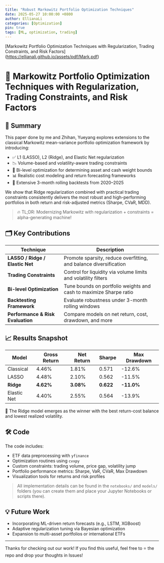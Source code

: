 ```yaml
---
title: "Robust Markowitz Portfolio Optimization Techniques"
date: 2025-05-27 10:00:00 +0800
author: EllianaLi
categories: [Optimization]
pin: true
tags: [ML, optimization, trading]
---
```



[Markowitz Portfolio Optimization Techniques with
Regularization, Trading Constraints, and Risk Factors]
(https://ellianali.github.io/assets/pdf/Mark.pdf)

# 📘 Markowitz Portfolio Optimization Techniques with Regularization, Trading Constraints, and Risk Factors


## 🧠 Summary

This paper done by me and Zhihan, Yueyang explores extensions to the classical Markowitz mean-variance portfolio optimization framework by introducing:

- ✅ L1 (LASSO), L2 (Ridge), and Elastic Net regularization
- 📉 Volume-based and volatility-aware trading constraints
- 🧮 Bi-level optimization for determining asset and cash weight bounds
- 📊 Realistic cost modeling and return forecasting frameworks
- 🧪 Extensive 3-month rolling backtests from 2020–2025

We show that Ridge regularization combined with practical trading constraints consistently delivers the most robust and high-performing portfolios in both return and risk-adjusted metrics (Sharpe, CVaR, MDD).

> 🔥 TL;DR: Modernizing Markowitz with regularization + constraints = alpha-generating machine!

## 🗂️ Key Contributions

| Technique | Description |
|----------|-------------|
| **LASSO / Ridge / Elastic Net** | Promote sparsity, reduce overfitting, and balance diversification |
| **Trading Constraints** | Control for liquidity via volume limits and volatility filters |
| **Bi-level Optimization** | Tune bounds on portfolio weights and cash to maximize Sharpe ratio |
| **Backtesting Framework** | Evaluate robustness under 3-month rolling windows |
| **Performance & Risk Evaluation** | Compare models on net return, cost, drawdown, and more |

## 📈 Results Snapshot

| Model | Gross Return | Net Return | Sharpe | Max Drawdown |
|-------|--------------|------------|--------|---------------|
| Classical | 4.46% | 1.81% | 0.571 | -12.6% |
| LASSO     | 4.48% | 2.10% | 0.562 | -11.5% |
| **Ridge**     | **4.62%** | **3.08%** | **0.622** | **-11.0%** |
| Elastic Net | 4.40% | 2.55% | 0.564 | -13.9% |

🔧 The Ridge model emerges as the winner with the best return-cost balance and lowest realized volatility.

## 🛠️ Code

The code includes:

- ETF data preprocessing with `yfinance`
- Optimization routines using `cvxpy`
- Custom constraints: trading volume, price gap, volatility jump
- Portfolio performance metrics: Sharpe, VaR, CVaR, Max Drawdown
- Visualization tools for returns and risk profiles

> All implementation details can be found in the `notebooks/` and `models/` folders (you can create them and place your Jupyter Notebooks or scripts there).

## 💡 Future Work

- Incorporating ML-driven return forecasts (e.g., LSTM, XGBoost)
- Adaptive regularization tuning via Bayesian optimization
- Expansion to multi-asset portfolios or international ETFs

---

Thanks for checking out our work! If you find this useful, feel free to ⭐ the repo and drop your thoughts in Issues!

